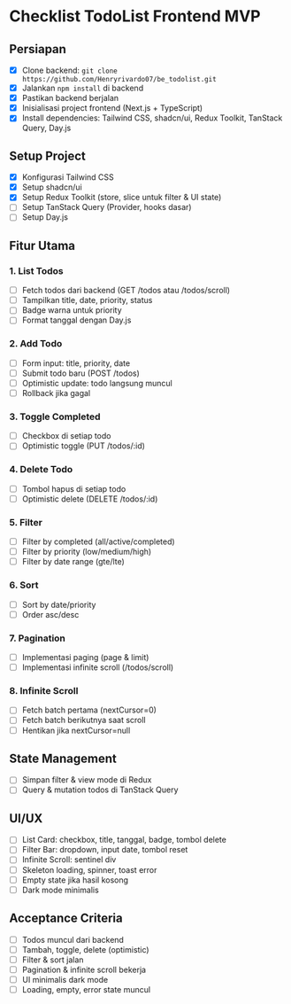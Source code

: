 # Checklist TodoList Frontend MVP

## Persiapan

- [x] Clone backend: `git clone https://github.com/Henryrivardo07/be_todolist.git`
- [x] Jalankan `npm install` di backend
- [x] Pastikan backend berjalan
- [x] Inisialisasi project frontend (Next.js + TypeScript)
- [x] Install dependencies: Tailwind CSS, shadcn/ui, Redux Toolkit, TanStack Query, Day.js

## Setup Project

- [x] Konfigurasi Tailwind CSS
- [x] Setup shadcn/ui
- [x] Setup Redux Toolkit (store, slice untuk filter & UI state)
- [ ] Setup TanStack Query (Provider, hooks dasar)
- [ ] Setup Day.js

## Fitur Utama

### 1. List Todos

- [ ] Fetch todos dari backend (GET /todos atau /todos/scroll)
- [ ] Tampilkan title, date, priority, status
- [ ] Badge warna untuk priority
- [ ] Format tanggal dengan Day.js

### 2. Add Todo

- [ ] Form input: title, priority, date
- [ ] Submit todo baru (POST /todos)
- [ ] Optimistic update: todo langsung muncul
- [ ] Rollback jika gagal

### 3. Toggle Completed

- [ ] Checkbox di setiap todo
- [ ] Optimistic toggle (PUT /todos/:id)

### 4. Delete Todo

- [ ] Tombol hapus di setiap todo
- [ ] Optimistic delete (DELETE /todos/:id)

### 5. Filter

- [ ] Filter by completed (all/active/completed)
- [ ] Filter by priority (low/medium/high)
- [ ] Filter by date range (gte/lte)

### 6. Sort

- [ ] Sort by date/priority
- [ ] Order asc/desc

### 7. Pagination

- [ ] Implementasi paging (page & limit)
- [ ] Implementasi infinite scroll (/todos/scroll)

### 8. Infinite Scroll

- [ ] Fetch batch pertama (nextCursor=0)
- [ ] Fetch batch berikutnya saat scroll
- [ ] Hentikan jika nextCursor=null

## State Management

- [ ] Simpan filter & view mode di Redux
- [ ] Query & mutation todos di TanStack Query

## UI/UX

- [ ] List Card: checkbox, title, tanggal, badge, tombol delete
- [ ] Filter Bar: dropdown, input date, tombol reset
- [ ] Infinite Scroll: sentinel div
- [ ] Skeleton loading, spinner, toast error
- [ ] Empty state jika hasil kosong
- [ ] Dark mode minimalis

## Acceptance Criteria

- [ ] Todos muncul dari backend
- [ ] Tambah, toggle, delete (optimistic)
- [ ] Filter & sort jalan
- [ ] Pagination & infinite scroll bekerja
- [ ] UI minimalis dark mode
- [ ] Loading, empty, error state muncul
